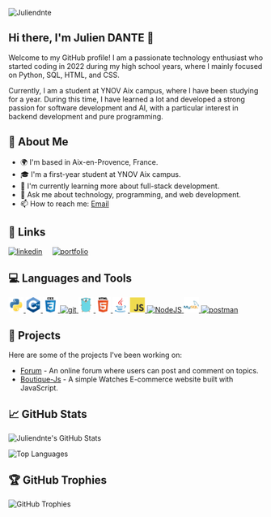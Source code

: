 <p align="left"> <img src="https://komarev.com/ghpvc/?username=Juliendnte&label=Profile%20views&color=60d697&style=flat" alt="Juliendnte" /> </p>

## Hi there, I'm Julien DANTE 👋

Welcome to my GitHub profile! I am a passionate technology enthusiast who started coding in 2022 during my high school years, where I mainly focused on Python, SQL, HTML, and CSS.

Currently, I am a student at YNOV Aix campus, where I have been studying for a year. During this time, I have learned a lot and developed a strong passion for software development and AI, with a particular interest in backend development and pure programming.

## 🚀 About Me

- 🌍 I'm based in Aix-en-Provence, France.
- 🎓 I'm a first-year student at YNOV Aix campus.
- 🌱 I'm currently learning more about full-stack development.
- 💬 Ask me about technology, programming, and web development.
- 📫 How to reach me: [Email](mailto:julien.dante@ynov.com)

## 🔗 Links

<p align="left">
  <a target="_blank" href="https://www.linkedin.com/in/julien-dante-783537260/"><img src="https://img.shields.io/badge/linkedin-%230077B5.svg?&style=for-the-badge&logo=linkedin&logoColor=white" alt="linkedin"/></a>&nbsp;&nbsp;&nbsp;&nbsp;
  <a target="_blank" href="https://your-portfolio-link.com"><img src="https://img.shields.io/badge/my_portfolio-CB4827?style=for-the-badge&logo=ko-fi&logoColor=white" alt="portfolio"/></a>&nbsp;&nbsp;&nbsp;&nbsp;
</p>

## 💻 Languages and Tools

<p align="left">
  <a href="https://www.python.org/" target="_blank" rel="noreferrer"> <img src="https://raw.githubusercontent.com/devicons/devicon/master/icons/python/python-original.svg" alt="python" width="30" height="30"/> </a>
  <a href="https://www.w3schools.com/cpp/" target="_blank" rel="noreferrer"> <img src="https://raw.githubusercontent.com/devicons/devicon/master/icons/cplusplus/cplusplus-original.svg" alt="cplusplus" width="30" height="30"/> </a>
  <a href="https://www.w3schools.com/css/" target="_blank" rel="noreferrer"> <img src="https://raw.githubusercontent.com/devicons/devicon/master/icons/css3/css3-original-wordmark.svg" alt="css3" width="30" height="30"/> </a> 
  <a href="https://git-scm.com/" target="_blank" rel="noreferrer"> <img src="https://www.vectorlogo.zone/logos/git-scm/git-scm-icon.svg" alt="git" width="30" height="30"/> </a> 
  <a href="https://golang.org" target="_blank" rel="noreferrer"> <img src="https://raw.githubusercontent.com/devicons/devicon/master/icons/go/go-original.svg" alt="go" width="30" height="30"/> </a>
  <a href="https://www.w3.org/html/" target="_blank" rel="noreferrer"> <img src="https://raw.githubusercontent.com/devicons/devicon/master/icons/html5/html5-original-wordmark.svg" alt="html5" width="30" height="30"/> </a> 
  <a href="https://www.java.com" target="_blank" rel="noreferrer"> <img src="https://raw.githubusercontent.com/devicons/devicon/master/icons/java/java-original.svg" alt="java" width="30" height="30"/> </a>
  <a href="https://developer.mozilla.org/en-US/docs/Web/JavaScript" target="_blank" rel="noreferrer"> <img src="https://raw.githubusercontent.com/devicons/devicon/master/icons/javascript/javascript-original.svg" alt="javascript" width="30" height="30"/> </a> 
  <a href="https://nodejs.org" target="_blank" rel="noreferrer"> <img src="https://www.vectorlogo.zone/logos/nodejs/nodejs-icon.svg" alt="NodeJS" width="30" height="30"/> </a>
  <a href="https://www.mysql.com/" target="_blank" rel="noreferrer"> <img src="https://raw.githubusercontent.com/devicons/devicon/master/icons/mysql/mysql-original-wordmark.svg" alt="mysql" width="30" height="30"/> </a>
  <a href="https://postman.com" target="_blank" rel="noreferrer"> <img src="https://www.vectorlogo.zone/logos/getpostman/getpostman-icon.svg" alt="postman" width="30" height="30"/> </a>
</p>


## 🌟 Projects

Here are some of the projects I've been working on:

- [Forum](https://github.com/Juliendnte/forum) - An online forum where users can post and comment on topics.
- [Boutique-Js](https://github.com/Juliendnte/Boutique-JS) - A simple Watches E-commerce website built with JavaScript.

## 📈 GitHub Stats

<p align="left">
  <img src="https://github-readme-stats.vercel.app/api?username=Juliendnte&show_icons=true&count_private=true&theme=gruvbox" alt="Juliendnte's GitHub Stats" />
</p>
<p align="left">
  <img src="https://github-readme-stats.vercel.app/api/top-langs/?username=Juliendnte&layout=compact&count_private=true&theme=gruvbox" alt="Top Languages" />
</p>

## 🏆 GitHub Trophies

<p align="left">
  <img src="https://github-profile-trophy.vercel.app/?username=Juliendnte&theme=gruvbox" alt="GitHub Trophies" />
</p>
